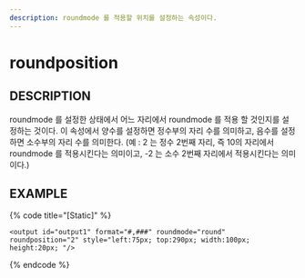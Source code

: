 ```yaml
---
description: roundmode 를 적용할 위치를 설정하는 속성이다.
---
```


# roundposition

## DESCRIPTION

roundmode 를 설정한 상태에서 어느 자리에서 roundmode 를 적용 할 것인지를 설정하는 것이다. 이 속성에서 양수를 설정하면 정수부의 자리 수를 의미하고, 음수를 설정하면 소수부의 자리 수를 의미한다. \(예 : 2 는 정수 2번째 자리, 즉 10의 자리에서 roundmode 를 적용시킨다는 의미이고, -2 는 소수 2번째 자리에서 적용시킨다는 의미이다.\)

## EXAMPLE

{% code title="\[Static\]" %}
```markup
<output id="output1" format="#,###" roundmode="round" roundposition="2" style="left:75px; top:290px; width:100px; height:20px; "/>
```
{% endcode %}

